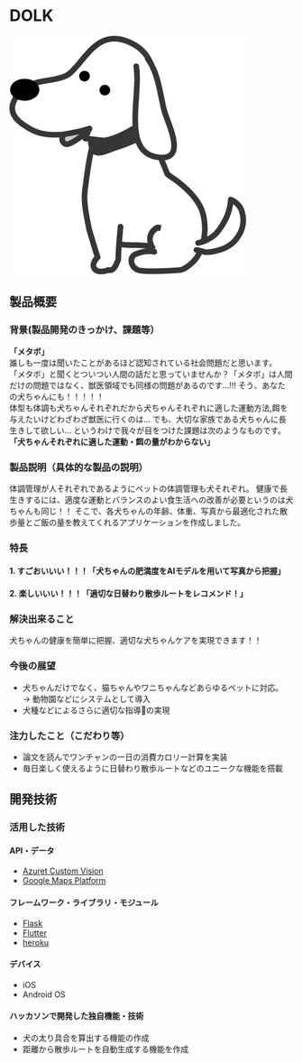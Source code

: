# DOLK

[![IMAGE ALT TEXT HERE](icon.png)]()

## 製品概要
### 背景(製品開発のきっかけ、課題等）
**「メタボ」**   
誰しも一度は聞いたことがあるほど認知されている社会問題だと思います。  
「メタボ」と聞くとついつい人間の話だと思っていませんか？「メタボ」は人間だけの問題ではなく、獣医領域でも同様の問題があるのです...!!!
そう、あなたの犬ちゃんにも！！！！！  
体型も体調も犬ちゃんそれぞれだから犬ちゃんそれぞれに適した運動方法,餌を与えたいけどわざわざ獣医に行くのは...
でも、大切な家族である犬ちゃんに長生きして欲しい...
というわけで我々が目をつけた課題は次のようなものです。   
**「犬ちゃんそれぞれに適した運動・餌の量がわからない」**

### 製品説明（具体的な製品の説明）  
体調管理が人それぞれであるようにペットの体調管理も犬それぞれ。
健康で長生きするには、適度な運動とバランスのよい食生活への改善が必要というのは犬ちゃんも同じ！！
そこで、各犬ちゃんの年齢、体重、写真から最適化された散歩量とご飯の量を教えてくれるアプリケーションを作成しました。

### 特長
#### 1. すごおいいい！！！「犬ちゃんの肥満度をAIモデルを用いて写真から把握」
#### 2. 楽しいいい！！！「適切な日替わり散歩ルートをレコメンド！」


### 解決出来ること
犬ちゃんの健康を簡単に把握、適切な犬ちゃんケアを実現できます！！

### 今後の展望
- 犬ちゃんだけでなく、猫ちゃんやワニちゃんなどあらゆるペットに対応。  
→ 動物園などにシステムとして導入  
- 犬種などによるさらに適切な指導の実現

### 注力したこと（こだわり等）
* 論文を読んでワンチャンの一日の消費カロリー計算を実装
* 毎日楽しく使えるように日替わり散歩ルートなどのユニークな機能を搭載

## 開発技術
### 活用した技術
#### API・データ
* [Azuret Custom Vision](https://azure.microsoft.com/ja-jp/services/cognitive-services/custom-vision-service/)
* [Google Maps Platform](https://cloud.google.com/maps-platform/?hl=ja)

#### フレームワーク・ライブラリ・モジュール
* [Flask](https://flask.palletsprojects.com/en/1.1.x/)
* [Flutter](https://flutter.dev/?gclid=Cj0KCQiAhZT9BRDmARIsAN2E-J10W9sgj5-z-HdIz-9_d4ZcwHx9ZExi6TS71Z2lFDWvz23WEhMW_IAaAmZjEALw_wcB&gclsrc=aw.ds)
* [heroku](https://jp.heroku.com/)
#### デバイス
* iOS
* Android OS

#### ハッカソンで開発した独自機能・技術
* 犬の太り具合を算出する機能の作成
* 距離から散歩ルートを自動生成する機能を作成